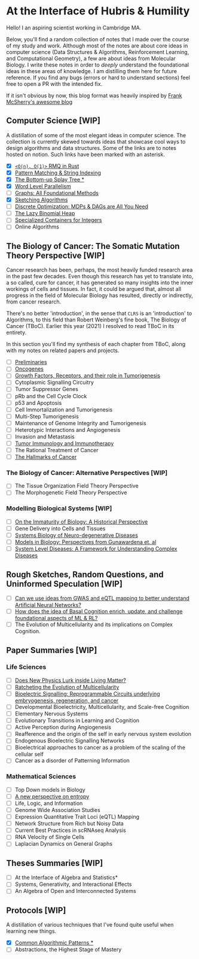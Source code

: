 # At the Interface of Hubris & Humility

Hello! I an aspiring scientist working in Cambridge MA.

Below, you'll find a random collection of notes that I made over the course of my study and work. Although most of the notes are about core ideas in computer science (Data Structures & Algorithms, Reinforcement Learning, and Computational Geometry), a few are about ideas from Molecular Biology.  I write these notes in order to _deeply_ understand the foundational ideas in these areas of knowledge. I am distilling them here for future reference. If you find any bugs (errors or hard to understand sections) feel free to open a PR with the intended fix.

If it isn't obvious by now, this blog format was heavily inspired by [Frank McSherry's awesome blog](https://github.com/frankmcsherry/blog)

## Computer Science [WIP]

A distillation of some of the most elegant ideas in computer science. The collection is currently skewed towards ideas that showcase cool ways to design algorithms and data structures. Some of the links are to notes hosted on notion. Such links have been marked with an asterisk.

- [x]  [`<O(n), O(1)>` RMQ in Rust](https://github.com/jlikhuva/blog/blob/main/posts/rmq.md)
- [x]  [Pattern Matching & String Indexing](https://github.com/jlikhuva/blog/blob/main/posts/string_indexing.md)
- [x]  [The Bottom-up Splay Tree *](https://www.notion.so/Splay-Trees-3942f6942b7f4b06b5f666912f26a33a)
- [x]  [Word Level Parallelism](https://github.com/jlikhuva/blog/blob/main/posts/wlp.md)
- [ ]  [Graphs: All Foundational Methods](posts/graphs.md)
- [x]  [Sketching Algorithms](posts/sketching.md)
- [ ]  [Discrete Optimization: MDPs & DAGs are All You Need](posts/optimization.md)
- [ ]  [The Lazy Binomial Heap](posts/binomial.md)
- [ ]  [Specialized Containers for Integers](posts/integer.md)
- [ ]  Online Algorithms

## The Biology of Cancer: The Somatic Mutation Theory Perspective [WIP]

Cancer research has been, perhaps, the most heavily funded research area in the past few decades. Even though this research has yet to translate into, a so called, cure for cancer, it has generated so many insights into the inner workings of cells and tissues. In fact, it could be argued that, almost all progress in the  field of Molecular Biology has resulted, directly or indirectly, from cancer research.

There's no better 'introduction', in the sense that `CLRS` is an 'introduction' to Algorithms, to this field than Robert Weinberg's fine book, The Biology of Cancer (TBoC). Earlier this year (2021) I resolved to read TBoC in its entirety.

In this section you'll find my synthesis of each chapter from TBoC, along with my notes on related papers and projects.

- [ ]  [Preliminaries](posts/prelim.md)
- [ ]  [Oncogenes](posts/oncogenes.md)
- [ ]  [Growth Factors, Receptors, and their role in Tumorigenesis](posts/gf_gr.md)
- [ ]  Cytoplasmic Signalling Circuitry
- [ ]  Tumor Suppressor Genes
- [ ]  pRb and the Cell Cycle Clock
- [ ]  p53 and Apoptosis
- [ ]  Cell Immortalization and Tumorigenesis
- [ ]  Multi-Step Tumorigenesis
- [ ]  Maintenance of Genome Integrity and Tumorigenesis
- [ ]  Heterotypic Interactions and Angiogenesis
- [ ]  Invasion and Metastasis
- [ ]  [Tumor Immunology and Immunotherapy](posts/immunotherapy.md)
- [ ]  The Rational Treatment of Cancer
- [ ]  [The Hallmarks of Cancer](posts/cancer_hallmarks.md)

### The Biology of Cancer: Alternative Perspectives [WIP]

- [ ] The Tissue Organization Field Theory Perspective
- [ ] The Morphogenetic Field Theory Perspective

### Modelling Biological Systems [WIP]

- [ ]  [On the Immaturity of Biology: A Historical Perspective](posts/biology_immature.md)
- [ ]  Gene Delivery into Cells and Tissues
- [ ]  [Systems Biology of Neuro-degenerative Diseases](posts/systems_biology.md)
- [ ]  [Models in Biology: Perspectives from Gunawardena et. al](posts/models.md)
- [ ]  [System Level Diseases: A Framework for Understanding Complex Diseases](posts/system_level.md)

## Rough Sketches, Random Questions, and Uninformed Speculation [WIP]

- [ ] [Can we use ideas from GWAS and eQTL mapping to better understand Artificial Neural Networks?](posts/gwas_eqtl_nn.md)
- [ ] [How does the idea of Basal Cognition enrich, update, and challenge foundational aspects of ML & RL?](posts/basal_rl.md)
- [ ] The Evolution of Multicellularity and its implications on Complex Cognition.

## Paper Summaries [WIP]

### Life Sciences

- [ ] [Does New Physics Lurk inside Living Matter?](posts/new_physics.md)
- [ ] [Ratcheting the Evolution of Multicellularity](posts/ratchet.md)
- [ ] [Bioelectric Signalling: Reprogrammable Circuits underlying embryogenesis, regeneration, and cancer](posts/levin_cell_2021.md)
- [ ] Developmental Bioelectricity, Multicellularity, and Scale-free Cognition
- [ ] Elementary Nervous Systems
- [ ] Evolutionary Transitions in Learning and Cognition
- [ ] Active Perception during Angiogenesis
- [ ] Reafference and the origin of the self in early nervous system evolution
- [ ] Endogenous Bioelectric Signalling Networks
- [ ] Bioelectrical approaches to cancer as a problem of the scaling of the cellular self
- [ ] Cancer as a disorder of Patterning Information

### Mathematical Sciences

- [ ] Top Down models in Biology
- [ ] [A new perspective on entropy](posts/tdb_entropy.md)
- [ ] Life, Logic, and Information
- [ ] Genome Wide Association Studies
- [ ] Expression Quantitative Trait Loci (eQTL) Mapping
- [ ] Network Structure from Rich but Noisy Data
- [ ] Current Best Practices in scRNAseq Analysis
- [ ] RNA Velocity of Single Cells
- [ ] Laplacian Dynamics on General Graphs

## Theses Summaries [WIP]

- [ ] At the Interface of Algebra and Statistics*
- [ ] Systems, Generativity, and Interactional Effects
- [ ] An Algebra of Open and Interconnected Systems

## Protocols [WIP]

A distillation of various techniques that I've found quite useful when learning new things.

- [x]  [Common Algorithmic Patterns *](https://www.notion.so/A-note-on-algorithmic-design-patterns-20e50d39c99945e3ad8dfb804177ab3f)
- [ ] Abstractions, the Highest Stage of Mastery

<!-- - [ ] Knowledge Management: How I Study for Mastery*
- [ ] A Technical Interview Worksheet -->
